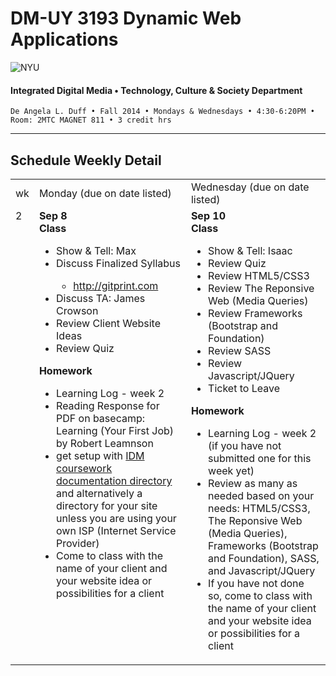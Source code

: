 # DM-UY 3193 Dynamic Web Applications

![NYU](http://ws2.polishedsolid.com/de/nyu_soe_logo.png)
#### Integrated Digital Media • Technology, Culture & Society Department

    De Angela L. Duff • Fall 2014 • Mondays & Wednesdays • 4:30-6:20PM • Room: 2MTC MAGNET 811 • 3 credit hrs

---

## Schedule Weekly Detail

<table>
<tr>
<td>wk</td>
<td>Monday (due on date listed)</td>
<td>Wednesday (due on date listed)</td>
</tr>
<!-- second week -->
    <tr>
        <td valign="top">2</td>
        <td valign="top"><strong>Sep 8</strong><br>
        <strong>Class</strong><br>
            <ul>
            <li>Show &amp; Tell: Max</li>
            <li>Discuss Finalized Syllabus</li>
            <ul>
            <li><a href="http://gitprint.com" target="_blank">http://gitprint.com</a></li>
            </ul>
            <li>Discuss TA: James Crowson</li>
            <li>Review Client Website Ideas</li>
            <li>Review Quiz</li>
            </ul>
        <strong>Homework</strong>
            <ul>
            <li>Learning Log - week 2</li>
            <li>Reading Response for PDF on basecamp: Learning (Your First Job) by Robert Leamnson</li>
            <li>get setup with <a href="dm3193_projects.md#idm">IDM coursework documentation directory</a> and alternatively a directory for your site unless you are using your own ISP (Internet Service Provider)</li>
           <li>Come to class with the name of your client and your website idea or possibilities for a client</li>
            </ul>
        </td>
        <td valign="top"><strong>Sep 10</strong><br>
        <strong>Class</strong><br>
        <ul>
        <li>Show &amp; Tell: Isaac</li>
        <li>Review Quiz</li>
        <li>Review HTML5/CSS3</li>
        <li>Review The Reponsive Web (Media Queries)</li>
        <li>Review Frameworks (Bootstrap and Foundation)
        <li>Review SASS
        <li>Review Javascript/JQuery
        <li>Ticket to Leave</li>
        </li>
        </ul>
        <strong>Homework</strong>
        <ul>
        <li>Learning Log - week 2 (if you have not submitted one for this week yet)</li>
        <li>Review as many as needed based on your needs: HTML5/CSS3, The Reponsive Web (Media Queries), Frameworks (Bootstrap and Foundation), SASS, and Javascript/JQuery
        <li>If you have not done so, come to class with the name of your client and your website idea or possibilities for a client</li>
            </ul>
        </td>
    </tr>

</table>